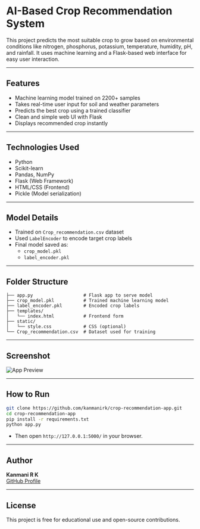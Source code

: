 #  AI-Based Crop Recommendation System

This project predicts the most suitable crop to grow based on environmental conditions like nitrogen, phosphorus, potassium, temperature, humidity, pH, and rainfall. It uses machine learning and a Flask-based web interface for easy user interaction.

---

## Features

- Machine learning model trained on 2200+ samples
- Takes real-time user input for soil and weather parameters
- Predicts the best crop using a trained classifier
- Clean and simple web UI with Flask
- Displays recommended crop instantly

---

##  Technologies Used

- Python
- Scikit-learn
- Pandas, NumPy
- Flask (Web Framework)
- HTML/CSS (Frontend)
- Pickle (Model serialization)

---

##  Model Details

- Trained on `Crop_recommendation.csv` dataset
- Used `LabelEncoder` to encode target crop labels
- Final model saved as:
  - `crop_model.pkl`
  - `label_encoder.pkl`

---

##  Folder Structure

```
├── app.py                   # Flask app to serve model
├── crop_model.pkl           # Trained machine learning model
├── label_encoder.pkl        # Encoded crop labels
├── templates/
│   └── index.html           # Frontend form
├── static/
│   └── style.css            # CSS (optional)
└── Crop_recommendation.csv  # Dataset used for training
```

---

## Screenshot

![App Preview](screenshot.png)

---

##  How to Run

```bash
git clone https://github.com/kanmanirk/crop-recommendation-app.git
cd crop-recommendation-app
pip install -r requirements.txt
python app.py
```

- Then open `http://127.0.0.1:5000/` in your browser.

---

##  Author

**Kanmani R K**  
[GitHub Profile](https://github.com/kanmanirk)

---

##  License

This project is free for educational use and open-source contributions.

